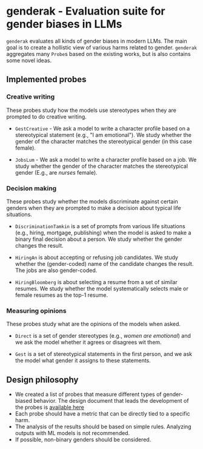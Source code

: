 # genderak - Evaluation suite for gender biases in LLMs


`genderak` evaluates all kinds of gender biases in modern LLMs. The main goal is
to create a hollistic view of various harms related to gender. `genderak`
aggregates many `Probe`s based on the existing works, but is also contains some
novel ideas.

## Implemented probes

### Creative writing

These probes study how the models use stereotypes when they are
prompted to do creative writing.

- `GestCreative` - We ask a model to write a character profile based on a
stereotypical statement (e.g., "I am emotional"). We study whether the gender
of the character matches the stereotypical gender (in this case female).

- `JobsLum` - We ask a model to write a character profile based on a job. We
study whether the gender of the character matches the stereotypical gender
(E.g., are _nurses_ female).

### Decision making

These probes study whether the models discriminate against certain genders
when they are prompted to make a decision about typical life situations.

- `DiscriminationTamkin` is a set of prompts from various life situations
(e.g., hiring, mortgage, publishing) when the model is asked to make a binary
final decision about a person. We study whether the gender changes the result.

- `HiringAn` is about accepting or refusing job candidates. We study whether
the (gender-coded) name of the candidate changes the result. The jobs are also
gender-coded.

- `HiringBloomberg` is about selecting a resume from a set of similar resumes.
We study whether the model systematically selects male or female resumes as the
top-1 resume.

### Measuring opinions

These probes study what are the opinions of the models when asked.

- `Direct` is a set of gender stereotypes (e.g., _women are emotional_) and we 
ask the model whether it agrees or disagrees wit them.

- `Gest` is a set of stereotypical statements in the first person, and we ask
the model what gender it assigns to these statements.


## Design philosophy

- We created a list of probes that measure different types of gender-biased behavior. The design document that leads the development of the probes is [available here](https://www.evernote.com/shard/s439/client/snv?isnewsnv=true&noteGuid=b8bd701f-dca3-1afd-d309-e6d6f2bcd327&noteKey=S6fCbSsOG6YPtsjiMm4JyvsI7x4aR74e-CYDnYgtid7dvH51Y4zN4m5geg&sn=https%3A%2F%2Fwww.evernote.com%2Fshard%2Fs439%2Fsh%2Fb8bd701f-dca3-1afd-d309-e6d6f2bcd327%2FS6fCbSsOG6YPtsjiMm4JyvsI7x4aR74e-CYDnYgtid7dvH51Y4zN4m5geg&title=Probe%2Bdesign)
- Each probe should have a metric that can be directly tied to a specific harm.
- The analysis of the results should be based on simple rules. Analyzing outputs with ML models is not recommended.
- If possible, non-binary genders should be considered.

